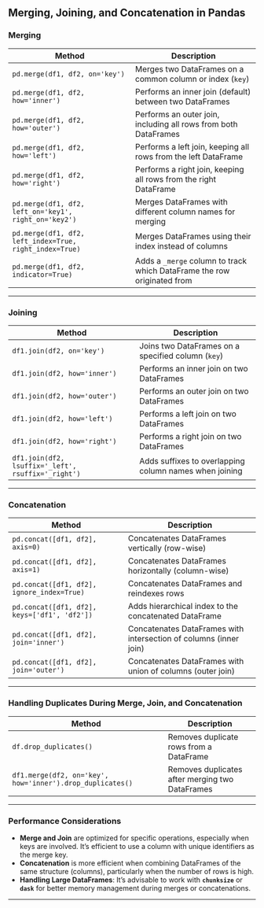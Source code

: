 ## **Merging, Joining, and Concatenation in Pandas**

### **Merging**  
| Method | Description |  
|--------|-------------|  
| `pd.merge(df1, df2, on='key')` | Merges two DataFrames on a common column or index (`key`) |  
| `pd.merge(df1, df2, how='inner')` | Performs an inner join (default) between two DataFrames |  
| `pd.merge(df1, df2, how='outer')` | Performs an outer join, including all rows from both DataFrames |  
| `pd.merge(df1, df2, how='left')` | Performs a left join, keeping all rows from the left DataFrame |  
| `pd.merge(df1, df2, how='right')` | Performs a right join, keeping all rows from the right DataFrame |  
| `pd.merge(df1, df2, left_on='key1', right_on='key2')` | Merges DataFrames with different column names for merging |  
| `pd.merge(df1, df2, left_index=True, right_index=True)` | Merges DataFrames using their index instead of columns |  
| `pd.merge(df1, df2, indicator=True)` | Adds a `_merge` column to track which DataFrame the row originated from |  

---

### **Joining**  
| Method | Description |  
|--------|-------------|  
| `df1.join(df2, on='key')` | Joins two DataFrames on a specified column (`key`) |  
| `df1.join(df2, how='inner')` | Performs an inner join on two DataFrames |  
| `df1.join(df2, how='outer')` | Performs an outer join on two DataFrames |  
| `df1.join(df2, how='left')` | Performs a left join on two DataFrames |  
| `df1.join(df2, how='right')` | Performs a right join on two DataFrames |  
| `df1.join(df2, lsuffix='_left', rsuffix='_right')` | Adds suffixes to overlapping column names when joining |  

---

### **Concatenation**  
| Method | Description |  
|--------|-------------|  
| `pd.concat([df1, df2], axis=0)` | Concatenates DataFrames vertically (row-wise) |  
| `pd.concat([df1, df2], axis=1)` | Concatenates DataFrames horizontally (column-wise) |  
| `pd.concat([df1, df2], ignore_index=True)` | Concatenates DataFrames and reindexes rows |  
| `pd.concat([df1, df2], keys=['df1', 'df2'])` | Adds hierarchical index to the concatenated DataFrame |  
| `pd.concat([df1, df2], join='inner')` | Concatenates DataFrames with intersection of columns (inner join) |  
| `pd.concat([df1, df2], join='outer')` | Concatenates DataFrames with union of columns (outer join) |  

---

### **Handling Duplicates During Merge, Join, and Concatenation**  
| Method | Description |  
|--------|-------------|  
| `df.drop_duplicates()` | Removes duplicate rows from a DataFrame |  
| `df1.merge(df2, on='key', how='inner').drop_duplicates()` | Removes duplicates after merging two DataFrames |  

---

### **Performance Considerations**  
- **Merge and Join** are optimized for specific operations, especially when keys are involved. It’s efficient to use a column with unique identifiers as the merge key.
- **Concatenation** is more efficient when combining DataFrames of the same structure (columns), particularly when the number of rows is high.  
- **Handling Large DataFrames**: It’s advisable to work with **`chunksize`** or **`dask`** for better memory management during merges or concatenations.  

---

